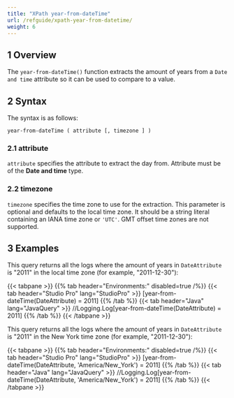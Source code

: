 ```yaml
---
title: "XPath year-from-dateTime"
url: /refguide/xpath-year-from-datetime/
weight: 6
---
```


## 1 Overview

The `year-from-dateTime()` function extracts the amount of years from a `Date and time` attribute so it can be used to compare to a value.

## 2 Syntax

The syntax is as follows:

```
year-from-dateTime ( attribute [, timezone ] )
```

### 2.1 attribute

`attribute` specifies the attribute to extract the day from. Attribute must be of the **Date and time** type.

### 2.2 timezone

`timezone` specifies the time zone to use for the extraction. This parameter is optional and defaults to the local time zone. It should be a string literal containing an IANA time zone or `'UTC'`. GMT offset time zones are not supported.

## 3 Examples

This query returns all the logs where the amount of years in `DateAttribute` is "2011" in the local time zone (for example, "2011-12-30"):

{{< tabpane >}}
  {{% tab header="Environments:" disabled=true /%}}
  {{< tab header="Studio Pro" lang="StudioPro" >}}
    [year-from-dateTime(DateAttribute) = 2011]
    {{% /tab %}}
  {{< tab header="Java" lang="JavaQuery" >}}
     //Logging.Log[year-from-dateTime(DateAttribute) = 2011]
    {{% /tab %}}
{{< /tabpane >}}

This query returns all the logs where the amount of years in `DateAttribute` is "2011" in the New York time zone (for example, "2011-12-30"):

{{< tabpane >}}
  {{% tab header="Environments:" disabled=true /%}}
  {{< tab header="Studio Pro" lang="StudioPro" >}}
    [year-from-dateTime(DateAttribute, 'America/New_York') = 2011]
    {{% /tab %}}
  {{< tab header="Java" lang="JavaQuery" >}}
     //Logging.Log[year-from-dateTime(DateAttribute, 'America/New_York') = 2011]
    {{% /tab %}}
{{< /tabpane >}}
